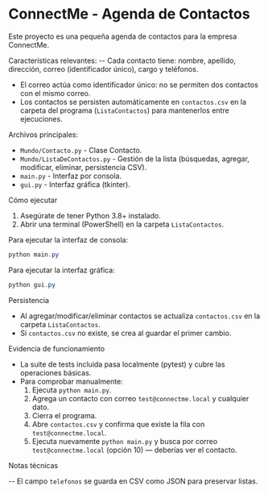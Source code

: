# ConnectMe - Agenda de Contactos

Este proyecto es una pequeña agenda de contactos para la empresa ConnectMe.

Características relevantes:
-- Cada contacto tiene: nombre, apellido, dirección, correo (identificador único), cargo y teléfonos.
- El correo actúa como identificador único: no se permiten dos contactos con el mismo correo.
- Los contactos se persisten automáticamente en `contactos.csv` en la carpeta del programa (`ListaContactos`) para mantenerlos entre ejecuciones.

Archivos principales:
- `Mundo/Contacto.py` - Clase Contacto.
- `Mundo/ListaDeContactos.py` - Gestión de la lista (búsquedas, agregar, modificar, eliminar, persistencia CSV).
- `main.py` - Interfaz por consola.
- `gui.py` - Interfaz gráfica (tkinter).

Cómo ejecutar

1. Asegúrate de tener Python 3.8+ instalado.
2. Abrir una terminal (PowerShell) en la carpeta `ListaContactos`.

Para ejecutar la interfaz de consola:

```powershell
python main.py
```

Para ejecutar la interfaz gráfica:

```powershell
python gui.py
```

Persistencia

- Al agregar/modificar/eliminar contactos se actualiza `contactos.csv` en la carpeta `ListaContactos`.
- Si `contactos.csv` no existe, se crea al guardar el primer cambio.

Evidencia de funcionamiento

- La suite de tests incluida pasa localmente (pytest) y cubre las operaciones básicas.
- Para comprobar manualmente:
  1. Ejecuta `python main.py`.
  2. Agrega un contacto con correo `test@connectme.local` y cualquier dato.
  3. Cierra el programa.
  4. Abre `contactos.csv` y confirma que existe la fila con `test@connectme.local`.
  5. Ejecuta nuevamente `python main.py` y busca por correo `test@connectme.local` (opción 10) — deberías ver el contacto.


Notas técnicas

-- El campo `telefonos` se guarda en CSV como JSON para preservar listas.
